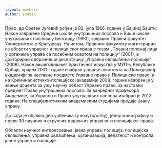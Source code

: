 ```yaml
---
layout: members
author: sreten
---
```


Проф. др Сретен Југовић рођен је 02. јула 1966. године у Бајиној Башти. Након завршене Средње школе унутрашњих послова и Више школе унутрашњих послова у Београду (1990), завршио Правни факултет Универзитета у Крагујевцу. На истом, Правном факултету магистрирао из области управног и полицијског права с тезом „Правни положај лица у органима управе са посебним освртом на полицију“ (2001), а докторирао одбранивши дисертацију „Управна овлашћења полиције“ (2008). Након вишегодишњег практичног искуства у МУП-у Републике Србије, крајем 2001. године изабран у звање асистента на Полицијској академији за наставне предмете Управно право и Полицијско право, а на Криминалистичко-полицијској академији 2008. године изабран је у звање доцента за ужу научну област Управно право, за наставни предмет Право унутрашњих послова. За ванредног професора Академије, за Управно и Право унутрашњих послова изабран је 2012. године. На специјалистичким академиским студијама предаје Јавну управу.

До сада је објавио два уџбеника (у коауторству), једну монографију и преко 30 научних и стручних радова из управног и полицијског права.

Области научног интересовања:  јавна управа; полиција; полицијска овлашћења; управна овлашћења; организација, делатност и контрола јавне управе и полиције.



